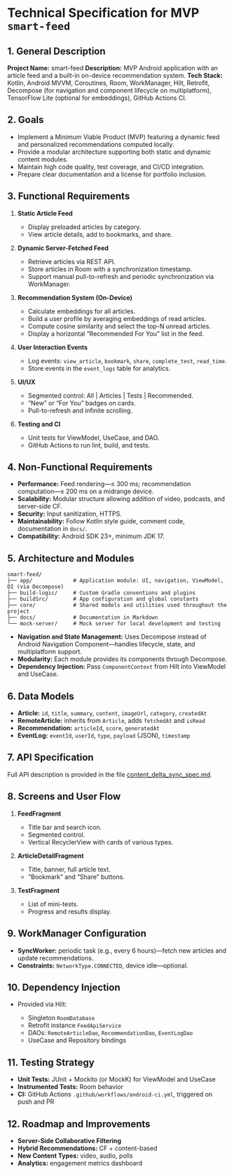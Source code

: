 # Technical Specification for MVP `smart-feed`

## 1. General Description

**Project Name:** smart-feed
**Description:** MVP Android application with an article feed and a built-in on-device recommendation system.
**Tech Stack:** Kotlin, Android MVVM, Coroutines, Room, WorkManager, Hilt, Retrofit, Decompose (for navigation and component lifecycle on multiplatform), TensorFlow Lite (optional for embeddings), GitHub Actions CI.

## 2. Goals

* Implement a Minimum Viable Product (MVP) featuring a dynamic feed and personalized recommendations computed locally.
* Provide a modular architecture supporting both static and dynamic content modules.
* Maintain high code quality, test coverage, and CI/CD integration.
* Prepare clear documentation and a license for portfolio inclusion.

## 3. Functional Requirements

1. **Static Article Feed**

   * Display preloaded articles by category.
   * View article details, add to bookmarks, and share.

2. **Dynamic Server-Fetched Feed**

   * Retrieve articles via REST API.
   * Store articles in Room with a synchronization timestamp.
   * Support manual pull-to-refresh and periodic synchronization via WorkManager.

3. **Recommendation System (On-Device)**

   * Calculate embeddings for all articles.
   * Build a user profile by averaging embeddings of read articles.
   * Compute cosine similarity and select the top-N unread articles.
   * Display a horizontal “Recommended For You” list in the feed.

4. **User Interaction Events**

   * Log events: `view_article`, `bookmark`, `share`, `complete_test`, `read_time`.
   * Store events in the `event_logs` table for analytics.

5. **UI/UX**

   * Segmented control: All | Articles | Tests | Recommended.
   * “New” or “For You” badges on cards.
   * Pull-to-refresh and infinite scrolling.

6. **Testing and CI**

   * Unit tests for ViewModel, UseCase, and DAO.
   * GitHub Actions to run lint, build, and tests.

## 4. Non-Functional Requirements

* **Performance:** Feed rendering—≤ 300 ms; recommendation computation—≤ 200 ms on a midrange device.
* **Scalability:** Modular structure allowing addition of video, podcasts, and server-side CF.
* **Security:** Input sanitization, HTTPS.
* **Maintainability:** Follow Kotlin style guide, comment code, documentation in `docs/`.
* **Compatibility:** Android SDK 23+, minimum JDK 17.

## 5. Architecture and Modules

```plaintext
smart-feed/
├── app/             # Application module: UI, navigation, ViewModel, DI (via Decompose)
├── build-logic/     # Custom Gradle conventions and plugins
├── buildSrc/        # App configuration and global constants
├── core/            # Shared models and utilities used throughout the project
├── docs/            # Documentation in Markdown
└── mock-server/     # Mock server for local development and testing
```

* **Navigation and State Management:** Uses Decompose instead of Android Navigation Component—handles lifecycle, state, and multiplatform support.
* **Modularity:** Each module provides its components through Decompose.
* **Dependency Injection:** Pass `ComponentContext` from Hilt into ViewModel and UseCase.

## 6. Data Models

* **Article:** `id`, `title`, `summary`, `content`, `imageUrl`, `category`, `createdAt`
* **RemoteArticle:** inherits from `Article`, adds `fetchedAt` and `isRead`
* **Recommendation:** `articleId`, `score`, `generatedAt`
* **EventLog:** `eventId`, `userId`, `type`, `payload` (JSON), `timestamp`

## 7. API Specification

Full API description is provided in the file [content_delta_sync_spec.md](/docs/content_delta_sync_spec.md).

## 8. Screens and User Flow

1. **FeedFragment**

   * Title bar and search icon.
   * Segmented control.
   * Vertical RecyclerView with cards of various types.

2. **ArticleDetailFragment**

   * Title, banner, full article text.
   * “Bookmark” and “Share” buttons.

3. **TestFragment**

   * List of mini-tests.
   * Progress and results display.

## 9. WorkManager Configuration

* **SyncWorker:** periodic task (e.g., every 6 hours)—fetch new articles and update recommendations.
* **Constraints:** `NetworkType.CONNECTED`, device idle—optional.

## 10. Dependency Injection

* Provided via Hilt:

   * Singleton `RoomDatabase`
   * Retrofit instance `FeedApiService`
   * DAOs: `RemoteArticleDao`, `RecommendationDao`, `EventLogDao`
   * UseCase and Repository bindings

## 11. Testing Strategy

* **Unit Tests:** JUnit + Mockito (or MockK) for ViewModel and UseCase
* **Instrumented Tests:** Room behavior
* **CI:** GitHub Actions `.github/workflows/android-ci.yml`, triggered on push and PR

## 12. Roadmap and Improvements

* **Server-Side Collaborative Filtering**
* **Hybrid Recommendations:** CF + content-based
* **New Content Types:** video, audio, polls
* **Analytics:** engagement metrics dashboard
